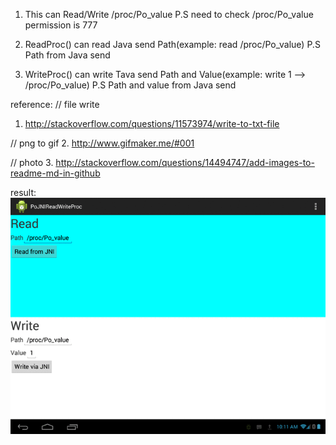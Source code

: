 1. This can Read/Write /proc/Po_value
P.S need to check /proc/Po_value permission is 777

2. ReadProc() can read Java send Path(example: read /proc/Po_value)
P.S Path from Java send

3. WriteProc() can write Tava send Path and Value(example: write 1 --> /proc/Po_value) 
P.S Path and value from Java send

reference:
// file write
1. http://stackoverflow.com/questions/11573974/write-to-txt-file

// png to gif
2. http://www.gifmaker.me/#001

// photo
3. http://stackoverflow.com/questions/14494747/add-images-to-readme-md-in-github

result:
![alt tag](https://github.com/showoowohs/Po_git/blob/a8c5d49ebaba635a3b58ea70496c4686a0f62db3/PoJNIReadWriteProc/output_jlXfva.gif)
